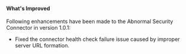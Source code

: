 #### What's Improved

Following enhancements have been made to the Abnormal Security Connector in version 1.0.1:

- Fixed the connector health check failure issue caused by improper server URL formation.